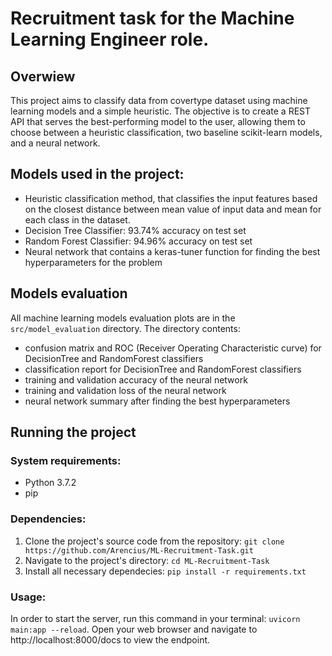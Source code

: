 # Recruitment task for the Machine Learning Engineer role.

## Overwiew
This project aims to classify data from covertype dataset using machine learning models and a simple heuristic. The objective is to create a 
REST API that serves the best-performing model to the user, allowing them to choose between a heuristic classification, two baseline scikit-learn models, and a neural network.

## Models used in the project:

- Heuristic classification method, that classifies the input features based on the closest distance between mean value of input data and mean for each class in the dataset.
- Decision Tree Classifier: 93.74% accuracy on test set
- Random Forest Classifier: 94.96% accuracy on test set
- Neural network that contains a keras-tuner function for finding the best hyperparameters for the problem

## Models evaluation
All machine learning models evaluation plots are in the ```src/model_evaluation``` directory.
The directory contents:
- confusion matrix and ROC (Receiver Operating Characteristic curve) for DecisionTree and RandomForest classifiers
- classification report for DecisionTree and RandomForest classifiers
- training and validation accuracy of the neural network
- training and validation loss of the neural network
- neural network summary after finding the best hyperparameters

## Running the project
### System requirements:

- Python 3.7.2
- pip
### Dependencies:

1. Clone the project's source code from the repository:
```git clone https://github.com/Arencius/ML-Recruitment-Task.git```
2. Navigate to the project's directory:
```cd ML-Recruitment-Task```
3. Install all necessary dependecies:
```pip install -r requirements.txt```

### Usage:
In order to start the server, run this command in your terminal:
```uvicorn main:app --reload```. Open your web browser and navigate to http://localhost:8000/docs to view the endpoint.